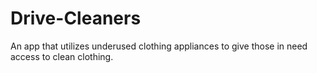 # Drive-Cleaners
An app that utilizes underused clothing appliances to give those in need access to clean clothing. 
